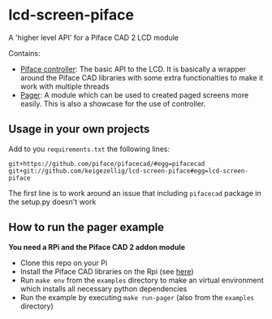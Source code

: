 # lcd-screen-piface
A 'higher level API' for a Piface CAD 2 LCD module

Contains:
- [Piface controller](/lcd_control): The basic API to the LCD. It is basically a wrapper around the Piface CAD libraries with some extra functionalties to make it work with multiple threads
- [Pager](/pager): A module which can be used to created paged screens more easily. This is also a showcase for the use of controller.

## Usage in your own projects
Add to you `requirements.txt` the following lines:
```
git+https://github.com/piface/pifacecad/#egg=pifacecad 
git+git://github.com/keigezellig/lcd-screen-piface#egg=lcd-screen-piface
```
The first line is to work around an issue that including `pifacecad` package in the setup.py doesn't work

## How to run the pager example
**You need a RPi and the Piface CAD 2 addon module**
- Clone this repo on your Pi
- Install the Piface CAD libraries on the Rpi (see [here](https://github.com/piface/pifacecad/))
- Run `make env` from the `examples` directory to make an virtual environment which installs all necessary python dependencies
- Run the example by executing `make run-pager` (also from the `examples` directory)

